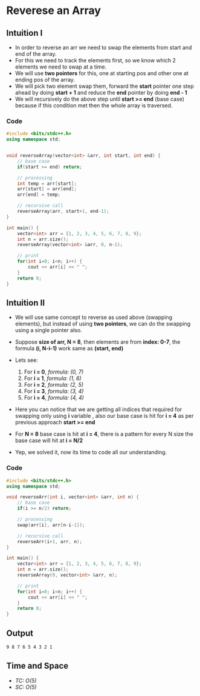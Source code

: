 # Reverese an Array

## Intuition I
- In order to reverse an arr we need to swap the elements from start and end of the array.
- For this we need to track the elements first, so we know which 2 elements we need to swap at a time.
- We will use **two pointers** for this, one at starting pos and other one at ending pos of the array.
- We will pick two element swap them, forward the **start** pointer one step ahead by doing **start + 1** and reduce the **end** pointer by doing **end - 1**
- We will recursively do the above step until **start >= end** (base case) because if this condition met then the whole array is traversed.


### Code
```cpp
#include <bits/stdc++.h>
using namespace std;


void reverseArray(vector<int> &arr, int start, int end) {
    // base case
    if(start >= end) return;

    // processing
    int temp = arr[start];
    arr[start] = arr[end];
    arr[end] = temp;

    // recursive call
    reverseArray(arr, start+1, end-1);
}

int main() {
    vector<int> arr = {1, 2, 3, 4, 5, 6, 7, 8, 9};
    int n = arr.size();
    reverseArray(vector<int> &arr, 0, n-1);

    // print 
    for(int i=0; i<n; i++) {
        cout << arr[i] << " ";
    }
    return 0;
}
```


## Intuition II
- We will use same concept to reverse as used above (swapping elements), but instead of using **two pointers**, we can do the swapping using a single pointer also.
- Suppose **size of arr, N = 8**, then elements are from **index: 0-7**, the formula **(i, N-i-1)** work same as **(start, end)**
- Lets see:
    1. For **i = 0**, *formula: (0, 7)*
    2. For **i = 1**, *formula: (1, 6)*
    3. For **i = 2**, *formula: (2, 5)*
    4. For **i = 3**, *formula: (3, 4)*
    5. For **i = 4**, *formula: (4, 4)*

- Here you can notice that we are getting all indices that required for swapping only using **i** variable , also our base case is hit for **i = 4** as per previous approach **start >= end**

- For **N = 8** base case is hit at **i = 4**, there is a pattern for every N size the base case will hit at **i = N/2** 
- Yep, we solved it, now its time to code all our understanding.


### Code
```cpp
#include <bits/stdc++.h>
using namespace std;

void reverseArr(int i, vector<int> &arr, int n) {
    // base case
    if(i >= n/2) return;

    // processing
    swap(arr[i], arr[n-i-1]);

    // recursive call
    reverseArr(i+1, arr, n);
}

int main() {
    vector<int> arr = {1, 2, 3, 4, 5, 6, 7, 8, 9};
    int n = arr.size();
    reverseArray(0, vector<int> &arr, n);

    // print 
    for(int i=0; i<n; i++) {
        cout << arr[i] << " ";
    }
    return 0;
}
```

## Output

```bash
9 8 7 6 5 4 3 2 1
```

## Time and Space
- *TC: O(5)*
- *SC: O(5)*